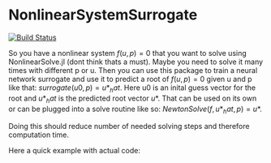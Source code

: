 # NonlinearSystemSurrogate

[![Build Status](https://github.com/dreivmeister/NonlinearSystemSurrogate.jl/actions/workflows/CI.yml/badge.svg?branch=master)](https://github.com/dreivmeister/NonlinearSystemSurrogate.jl/actions/workflows/CI.yml?query=branch%3Amaster)



So you have a nonlinear system $f(u,p) = 0$ that you want to solve using NonlinearSolve.jl (dont think thats a must).
Maybe you need to solve it many times with different p or u. Then you can use this package to train a neural network surrogate and use it to predict a root of $f(u,p) = 0$ given u and p like that: $surrogate(u0,p) = u*_hat$.
Here u0 is an inital guess vector for the root and $u*_hat$ is the predicted root vector $u*$.
That can be used on its own or can be plugged into a solve routine like so: $NewtonSolve(f, u*_hat, p) = u*$.

Doing this should reduce number of needed solving steps and therefore computation time.

Here a quick example with actual code:
